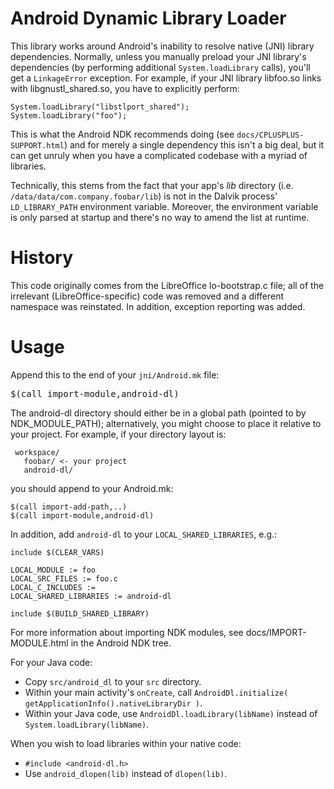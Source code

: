 Android Dynamic Library Loader
==============================

This library works around Android's inability to resolve native (JNI) library dependencies.
Normally, unless you manually preload your JNI library's dependencies (by performing additional `System.loadLibrary` calls), you'll get a `LinkageError` exception.
For example, if your JNI library libfoo.so links with libgnustl_shared.so, you have to explicitly perform:

    System.loadLibrary("libstlport_shared");
    System.loadLibrary("foo");

This is what the Android NDK recommends doing (see `docs/CPLUSPLUS-SUPPORT.html`) and for merely a single dependency this isn't a big deal, but it can get unruly when you have a complicated codebase with a myriad of libraries.

Technically, this stems from the fact that your app's *lib* directory (i.e. `/data/data/com.company.foobar/lib`) is not in the Dalvik process' `LD_LIBRARY_PATH` environment variable. Moreover, the environment variable is only parsed at startup and there's no way to amend the list at runtime.

History
=======

This code originally comes from the LibreOffice lo-bootstrap.c file;
all of the irrelevant (LibreOffice-specific) code was removed and a different namespace was reinstated.
In addition, exception reporting was added.

Usage
=====

Append this to the end of your `jni/Android.mk` file:

<pre>
$(call import-module,android-dl)
</pre>

The android-dl directory should either be in a global path (pointed to by NDK_MODULE_PATH);
alternatively, you might choose to place it relative to your project.
For example, if your directory layout is:

     workspace/
       foobar/ <- your project
       android-dl/

you should append to your Android.mk:

    $(call import-add-path,..)
    $(call import-module,android-dl)

In addition, add `android-dl` to your `LOCAL_SHARED_LIBRARIES`, e.g.:

    include $(CLEAR_VARS)

    LOCAL_MODULE := foo
    LOCAL_SRC_FILES := foo.c
    LOCAL_C_INCLUDES :=
    LOCAL_SHARED_LIBRARIES := android-dl

    include $(BUILD_SHARED_LIBRARY)

For more information about importing NDK modules, see docs/IMPORT-MODULE.html in the Android NDK tree.

For your Java code:

* Copy `src/android_dl` to your `src` directory.
* Within your main activity's `onCreate`, call `AndroidDl.initialize( getApplicationInfo().nativeLibraryDir )`.
* Within your Java code, use `AndroidDl.loadLibrary(libName)` instead of `System.loadLibrary(libName)`.

When you wish to load libraries within your native code:

* `#include <android-dl.h>`
* Use `android_dlopen(lib)` instead of `dlopen(lib)`.
